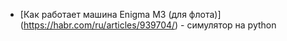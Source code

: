 - [Как работает машина Enigma M3 (для флота)] (https://habr.com/ru/articles/939704/) - симулятор на python
